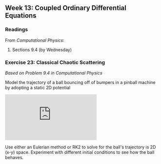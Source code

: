 ## Week 13: Coupled Ordinary Differential Equations

### Readings
From _Computational Physics_:
 1. Sections 9.4 (by Wednesday)

### Exercise 23: Classical Chaotic Scattering
_Based on Problem 9.4 in Computational Physics_

Model the trajectory of a ball bouncing off of bumpers in
a pinball machine by adopting a static 2D potential

![equation](https://latex.codecogs.com/gif.latex?V%28x%29%20%3D%20%5Cpm%20x%5E2y%5E2%20%5Ctextup%7Be%7D%5E%7B-%28x%5E2&plus;y%5E2%29%7D)

Use either an Eulerian method or RK2 to solve for the ball's
trajectory is 2D (x-y) space. Experiment with different initial
conditions to see how the ball behaves.
